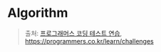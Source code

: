 # Algorithm

> 출처: [프로그래머스 코딩 테스트 연습](ttps://programmers.co.kr/learn/challenges), https://programmers.co.kr/learn/challenges
